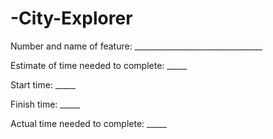 # -City-Explorer

Number and name of feature: ________________________________

Estimate of time needed to complete: _____

Start time: _____

Finish time: _____

Actual time needed to complete: _____